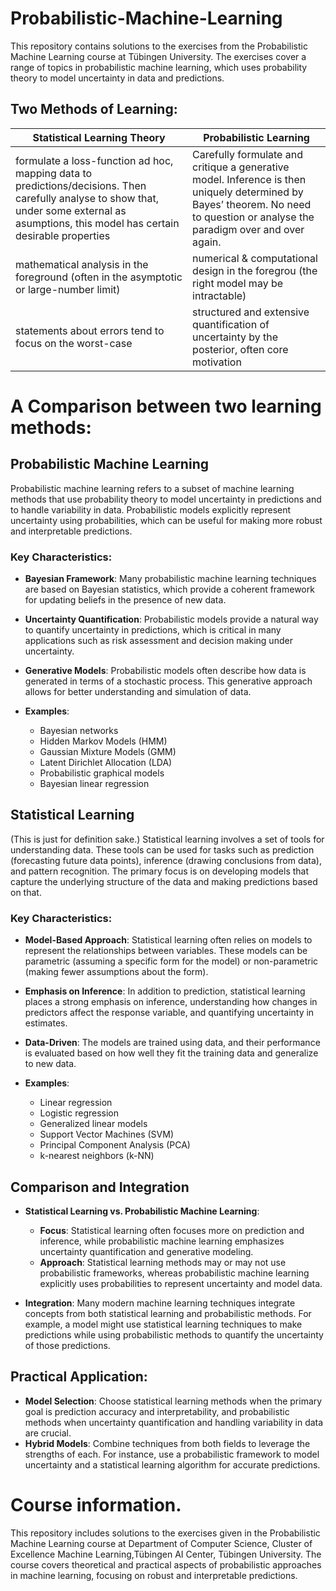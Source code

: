 # Probabilistic-Machine-Learning
This repository contains solutions to the exercises from the Probabilistic Machine Learning course at Tübingen University. The exercises cover a range of topics in probabilistic machine learning, which uses probability theory to model uncertainty in data and predictions.
 

## Two Methods of Learning:
| Statistical Learning Theory | Probabilistic Learning |
|---|---|
|formulate a loss-function ad hoc, mapping data to predictions/decisions. Then carefully analyse to show that, under some external as asumptions, this model has certain desirable properties| Carefully formulate and critique a generative model. Inference is then uniquely determined by Bayes’ theorem. No need to question or analyse the paradigm over and over again. 
|mathematical analysis in the foreground (often in the asymptotic or large-number limit) |numerical & computational design in the foregrou (the right model may be intractable) |
|statements about errors tend to focus on the worst-case|structured and extensive quantification of uncertainty by the posterior, often core motivation |

# A Comparison between two learning methods:

## Probabilistic Machine Learning

Probabilistic machine learning refers to a subset of machine learning methods that use probability theory to model uncertainty in predictions and to handle variability in data. Probabilistic models explicitly represent uncertainty using probabilities, which can be useful for making more robust and interpretable predictions.

### Key Characteristics:

- **Bayesian Framework**: Many probabilistic machine learning techniques are based on Bayesian statistics, which provide a coherent framework for updating beliefs in the presence of new data.

- **Uncertainty Quantification**: Probabilistic models provide a natural way to quantify uncertainty in predictions, which is critical in many applications such as risk assessment and decision making under uncertainty.

- **Generative Models**: Probabilistic models often describe how data is generated in terms of a stochastic process. This generative approach allows for better understanding and simulation of data.

- **Examples**:
  - Bayesian networks
  - Hidden Markov Models (HMM)
  - Gaussian Mixture Models (GMM)
  - Latent Dirichlet Allocation (LDA)
  - Probabilistic graphical models
  - Bayesian linear regression
## Statistical Learning
 (This is just for definition sake.)
Statistical learning involves a set of tools for understanding data. These tools can be used for tasks such as prediction (forecasting future data points), inference (drawing conclusions from data), and pattern recognition. The primary focus is on developing models that capture the underlying structure of the data and making predictions based on that.

### Key Characteristics:

- **Model-Based Approach**: Statistical learning often relies on models to represent the relationships between variables. These models can be parametric (assuming a specific form for the model) or non-parametric (making fewer assumptions about the form).

- **Emphasis on Inference**: In addition to prediction, statistical learning places a strong emphasis on inference, understanding how changes in predictors affect the response variable, and quantifying uncertainty in estimates.

- **Data-Driven**: The models are trained using data, and their performance is evaluated based on how well they fit the training data and generalize to new data.

- **Examples**:
  - Linear regression
  - Logistic regression
  - Generalized linear models
  - Support Vector Machines (SVM)
  - Principal Component Analysis (PCA)
  - k-nearest neighbors (k-NN)


## Comparison and Integration

- **Statistical Learning vs. Probabilistic Machine Learning**:
  - **Focus**: Statistical learning often focuses more on prediction and inference, while probabilistic machine learning emphasizes uncertainty quantification and generative modeling.
  - **Approach**: Statistical learning methods may or may not use probabilistic frameworks, whereas probabilistic machine learning explicitly uses probabilities to represent uncertainty and model data.

- **Integration**: Many modern machine learning techniques integrate concepts from both statistical learning and probabilistic methods. For example, a model might use statistical learning techniques to make predictions while using probabilistic methods to quantify the uncertainty of those predictions.

## Practical Application:

- **Model Selection**: Choose statistical learning methods when the primary goal is prediction accuracy and interpretability, and probabilistic methods when uncertainty quantification and handling variability in data are crucial.
- **Hybrid Models**: Combine techniques from both fields to leverage the strengths of each. For instance, use a probabilistic framework to model uncertainty and a statistical learning algorithm for accurate predictions.
# Course information.
This repository includes solutions to the exercises given in the Probabilistic Machine Learning course at Department of Computer Science, Cluster of Excellence Machine Learning,Tübingen AI Center, Tübingen University. The course covers theoretical and practical aspects of probabilistic approaches in machine learning, focusing on robust and interpretable predictions.

[^1]: Bishop, C. M. (2006). Pattern Recognition and Machine Learning. Springer.

[^2]: Murphy, K. P. (2012). Machine Learning: A Probabilistic Perspective. MIT Press.